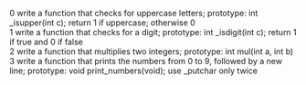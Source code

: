 0 write a function that checks for uppercase letters; prototype: int _isupper(int c); return 1 if uppercase; otherwise 0  
1 write a function that checks for a digit; prototype: int _isdigit(int c); return 1 if true and 0 if false  
2 write a function that multiplies two integers; prototype: int mul(int a, int b)  
3 write a function that prints the numbers from 0 to 9, followed by a new line; prototype: void print_numbers(void); use _putchar only twice  
